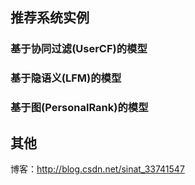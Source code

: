 ## 推荐系统实例
### 基于协同过滤(UserCF)的模型
### 基于隐语义(LFM)的模型
### 基于图(PersonalRank)的模型
## 其他
博客：http://blog.csdn.net/sinat_33741547

